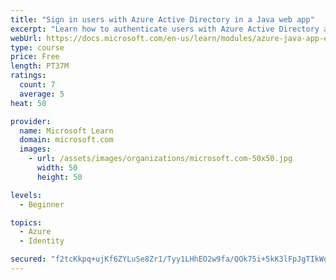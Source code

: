 ```yaml
---
title: "Sign in users with Azure Active Directory in a Java web app"
excerpt: "Learn how to authenticate users with Azure Active Directory and get authorized access to data in a Java web app using Microsoft Authentication Library."
webUrl: https://docs.microsoft.com/en-us/learn/modules/azure-java-app-enable-authentication-authorization/
type: course
price: Free
length: PT37M
ratings:
  count: 7
  average: 5
heat: 50

provider:
  name: Microsoft Learn
  domain: microsoft.com
  images:
    - url: /assets/images/organizations/microsoft.com-50x50.jpg
      width: 50
      height: 50

levels:
  - Beginner

topics:
  - Azure
  - Identity

secured: "f2tcKkpq+ujKf6ZYLuSe8Zr1/Tyy1LHhEO2w9fa/QOk75i+5kK3lFpJgTIkWq314OWMT+2vmWn/sKu5HZm3VtnsxXcj0qaQa3LXECMx/cYDUZS+iaw2uyFDn1HG2hcG8EcgF/ppS21K6+0DabAP4R1xmOc9r80ddZ9Ljp79j0hc5PJoFFKVTbWjCWgtOV1eCbYQmk6pmZ6CQExV+94F3KprU/FkdpieTCZsokqMlPmBGXPUzX5xfHBEL1F6nIxbBDhyK6CCtdenlYwl9gg6jJjvDIOlGWJZKOs2vmO3u2haVxFeWVGVTuH9xSpE8DhtaIc1rY7hgCA2Bj24Omtj09RPGC+uzhG+Puu+qABvmaihmys4HLnI5MjifUf/aYqajbrH9zLCDur1AeDapA9nPhI7QKesnri+bvVpREZQi7y0=;Q7rA12gifnIzE3R6Cn5cQg=="
---
```


